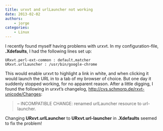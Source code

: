 ```yaml
---
title: urxvt and urlLauncher not working
date: 2013-02-02
authors:
    - jorge
categories:
    - Linux
---
```

I recently found myself having problems with urxvt. In my configuration-file, **.Xdefaults**, I had the following lines set up:

```
URxvt.perl-ext-common : default,matcher
URxvt.urlLauncher : /usr/bin/google-chrome
```

This would enable urxvt to highlight a link in white, and when clicking it would launch the URL in to a tab of my browser of choice. But one day it suddenly stopped working, for no apparent reason. After a little digging, I found the following in urxvt’s changelog, http://cvs.schmorp.de/rxvt-unicode/Changes:

> – INCOMPATIBLE CHANGE: renamed urlLauncher resource to url-launcher.

Changing **URxvt.urlLauncher** to **URxvt.url-launcher** in **.Xdefaults** seemed to fix the problem!